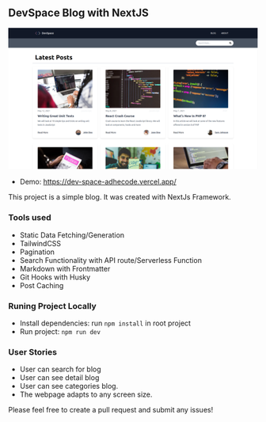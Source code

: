 ## DevSpace Blog with NextJS

![screenshot image](/screenshot.png)


- Demo: <https://dev-space-adhecode.vercel.app/>

This project is a simple blog. It was created with NextJs Framework.

### Tools used

- Static Data Fetching/Generation
- TailwindCSS
- Pagination
- Search Functionality with API route/Serverless Function
- Markdown with Frontmatter
- Git Hooks with Husky
- Post Caching

### Runing Project Locally

- Install dependencies: run `npm install` in root project
- Run project: `npm run dev`

### User Stories

- User can search for blog
- User can see detail blog
- User can see categories blog.
- The webpage adapts to any screen size.

Please feel free to create a pull request and submit any issues!
